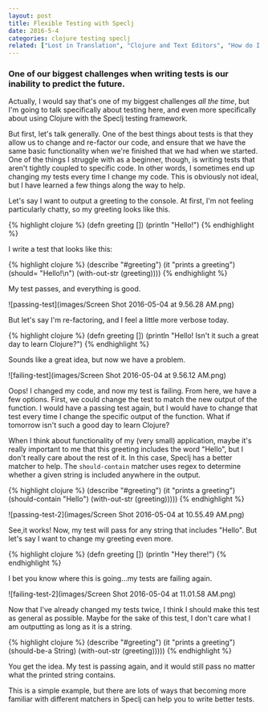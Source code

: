 ```yaml
---
layout: post
title: Flexible Testing with Speclj
date: 2016-5-4
categories: clojure testing speclj
related: ["Lost in Translation", "Clojure and Text Editors", "How do I _____ in Clojure?"]
---
```


### One of our biggest challenges when writing tests is our inability to predict the future.

Actually, I would say that's one of my biggest challenges *all the time*, but I'm going to talk specifically about testing here, and even more specifically about using Clojure with the Speclj testing framework.

But first, let's talk generally. One of the best things about tests is that they allow us to change and re-factor our code, and ensure that we have the same basic functionality when we're finished that we had when we started. One of the things I struggle with as a beginner, though, is writing tests that aren't tightly coupled to specific code. In other words, I sometimes end up changing my tests every time I change my code. This is obviously not ideal, but I have learned a few things along the way to help.

Let's say I want to output a greeting to the console. At first, I'm not feeling particularly chatty, so my greeting looks like this.

{% highlight clojure %}
(defn greeting [])
  (println "Hello!")
{% endhighlight %}

I write a test that looks like this:

{% highlight clojure %}
(describe "#greeting")
  (it "prints a greeting")
    (should= "Hello!\n")
      (with-out-str (greeting))))
{% endhighlight %}

My test passes, and everything is good.

![passing-test](images/Screen Shot 2016-05-04 at 9.56.28 AM.png)

But let's say I'm re-factoring, and I feel a little more verbose today.

{% highlight clojure %}
(defn greeting [])
  (println "Hello! Isn't it such a great day to learn Clojure?")
{% endhighlight %}

Sounds like a great idea, but now we have a problem.

![failing-test](images/Screen Shot 2016-05-04 at 9.56.12 AM.png)

Oops! I changed my code, and now my test is failing. From here, we have a few options. First, we could change the test to match the new output of the function. I would have a passing test again, but I would have to change that test every time I change the specific output of the function. What if tomorrow isn't such a good day to learn Clojure?

When I think about functionality of my (very small) application, maybe it's really important to me that this greeting includes the word "Hello", but I don't really care about the rest of it. In this case, Speclj has a better matcher to help. The `should-contain` matcher uses regex to determine whether a given string is included anywhere in the output.

{% highlight clojure %}
(describe "#greeting")
  (it "prints a greeting")
    (should-contain "Hello")
      (with-out-str (greeting)))))
{% endhighlight %}

![passing-test-2](images/Screen Shot 2016-05-04 at 10.55.49 AM.png)

See,it works! Now, my test will pass for any string that includes "Hello". But let's say I want to change my greeting even more.

{% highlight clojure %}
(defn greeting [])
  (println "Hey there!")
{% endhighlight %}

I bet you know where this is going...my tests are failing again.

![failing-test-2](images/Screen Shot 2016-05-04 at 11.01.58 AM.png)

Now that I've already changed my tests twice, I think I should make this test as general as possible. Maybe for the sake of this test, I don't care what I am outputting as long as it is a string.

{% highlight clojure %}
(describe "#greeting")
  (it "prints a greeting")
    (should-be-a String)
      (with-out-str (greeting)))))
{% endhighlight %}

You get the idea. My test is passing again, and it would still pass no matter what the printed string contains.

This is a simple example, but there are lots of ways that becoming more familiar with different matchers in Speclj can help you to write better tests.
